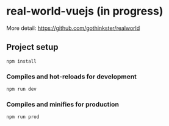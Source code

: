 # real-world-vuejs (in progress)
More detail: https://github.com/gothinkster/realworld

## Project setup
```
npm install
```

### Compiles and hot-reloads for development
```
npm run dev
```

### Compiles and minifies for production
```
npm run prod
```
